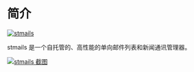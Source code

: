 # 简介

 [![stmails](../images/logo.png)](https://app.stmails.cn) 
<!-- <img src=images/logo.png stype="zoom: 33%"> -->
stmails 是一个自托管的、高性能的单向邮件列表和新闻通讯管理器。

[![stmails 截图](../images/index_campaign.png)](https://app.stmails.cn)

